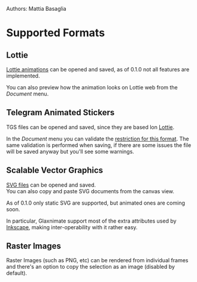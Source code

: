 Authors: Mattia Basaglia

# Supported Formats

## Lottie

[Lottie animations](http://airbnb.io/lottie/) can be opened and saved, as of 0.1.0 not all features are implemented.

You can also preview how the animation looks on Lottie web from the *Document* menu.

## Telegram Animated Stickers

TGS files can be opened and saved, since they are based lon [Lottie](#lottie).

In the *Document* menu you can validate the [restriction for this format](https://core.telegram.org/animated_stickers).
The same validation is performed when saving, if there are some issues the file will be saved anyway but you'll see some warnings.

## Scalable Vector Graphics

[SVG files](https://developer.mozilla.org/en-US/docs/Web/SVG) can be opened and saved.<br/>
You can also copy and paste SVG documents from the canvas view.

As of 0.1.0 only static SVG are supported, but animated ones are coming soon.

In particular, Glaxnimate support most of the extra attributes used by [Inkscape](https://inkscape.org/),
making inter-operability with it rather easy.

## Raster Images

Raster Images (such as PNG, etc) can be rendered from individual frames and there's
an option to copy the selection as an image (disabled by default).
